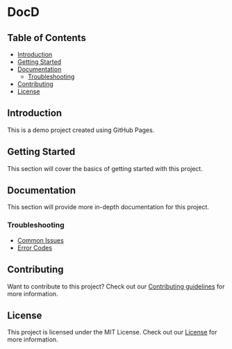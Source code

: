 # DocD

## Table of Contents

* [Introduction](#introduction)
* [Getting Started](#getting-started)
* [Documentation](#documentation)
	+ [Troubleshooting](#troubleshooting)
* [Contributing](#contributing)
* [License](#license)

## Introduction

This is a demo project created using GitHub Pages.

## Getting Started

This section will cover the basics of getting started with this project.

## Documentation

This section will provide more in-depth documentation for this project.

### Troubleshooting

* [Common Issues](docs/troubleshooting/common-issues.md)
* [Error Codes](docs/troubleshooting/error-codes.md)

## Contributing

Want to contribute to this project? Check out our [Contributing guidelines](CONTRIBUTING.md) for more information.

## License

This project is licensed under the MIT License. Check out our [License](LICENSE.md) for more information.
